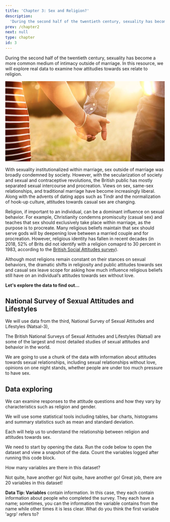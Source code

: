 ```yaml
---
title: 'Chapter 3: Sex and Religion?'
description:
  'During the second half of the twentieth century, sexuality has become a more common medium of intimacy outside of marriage. In this resource, we will explore real data to examine how attitudies towards sex relate to religion.'
prev: /chapter2
next: null
type: chapter
id: 3
---
```


<exercise id="1" title="Sex and Religion">

During the second half of the twentieth century, sexuality has become a more common medium of intimacy outside of marriage. In this resource, we will explore real data to examine how attitudies towards sex relate to religion.

![Couple holding hands](https://raw.githubusercontent.com/JenniferLB/Explore-UKDS-data/358b8d5ed2feb572d13b3b6d71a4c1f87196f57c/hands.jpg)

With sexuality institutionalized within marriage, sex outside of marriage was broadly condemned by society. However, with the secularization of society and sexual and contraceptive revolutions, the British public has mostly separated sexual intercourse and procreation. Views on sex, same-sex relationships, and traditional marriage have become increasingly liberal. Along with the advents of dating apps such as Tindr and the normalization of hook-up culture, attitudes towards casual sex are changing.

Religion, if important to an individual, can be a dominant influence on sexual behavior. For example, Christianity condemns promiscuity (casual sex) and teaches that sex should exclusively take place within marriage, as the purpose is to procreate. Many religious beliefs maintain that sex should serve gods will by deepening love between a married couple and for procreation. However, religious identity has fallen in recent decades (in 2018, 52% of Brits did not identify with a religion comaprd to 30 percent in 1983, according to the [British Social Attitudes survey](https://www.bsa.natcen.ac.uk/latest-report/british-social-attitudes-36/religion.aspx)).

Although most religions remain constant on their stances on sexual behaviors, the dramatic shifts in religiosity and public attitudes towards sex and casual sex leave scope for asking how much influence religious beliefs still have on an individual’s attitudes towards sex without love.

**Let's explore the data to find out...**

</exercise>

<exercise id="2" title="Data">

## National Survey of Sexual Attitudes and Lifestyles
We will use data from the third, National Survey of Sexual Attitudes and Lifestyles (Natsal-3),

The British National Surveys of Sexual Attitudes and Lifestyles (Natsal) are some of the largest and most detailed studies of sexual attitudes and behavior in the world.

We are going to use a chunk of the data with information about attitudes towards sexual relationships, including sexual relationships without love, opinions on one night stands, whether people are under too much pressure to have sex.

## Data exploring

We can examine responses to the attitude questions and how they vary by characteristics such as religion and gender.

We will use some statistical tools including tables, bar charts, histograms and summary statistics such as mean and standard deviation.

Each will help us to understand the relationship between religion and attitudes towards sex.

</exercise >

<exercise id="3" title="Get started">
We need to start by opening the data. Run the code below to open the dataset and view a snapshot of the data.

  <codeblock id="03_01">
    Count the variables logged after running this code block.
  </codeblock >

How many variables are there in this dataset?

<choice>
<opt text="27">
Not quite, have another go!
</opt>

<opt text="19" >
Not quite, have another go!
</opt>

<opt text="20" correct="true">
Great job, there are 20 variables in this dataset!
</opt>
</choice>

**Data Tip: Variables** contain information. In this case, they each contain information about people who completed the survey. They each have a name; sometimes, you can the information the variable contains from the name while other times it is less clear. What do you think the first variable 'agrp' refers to?

</exercise >